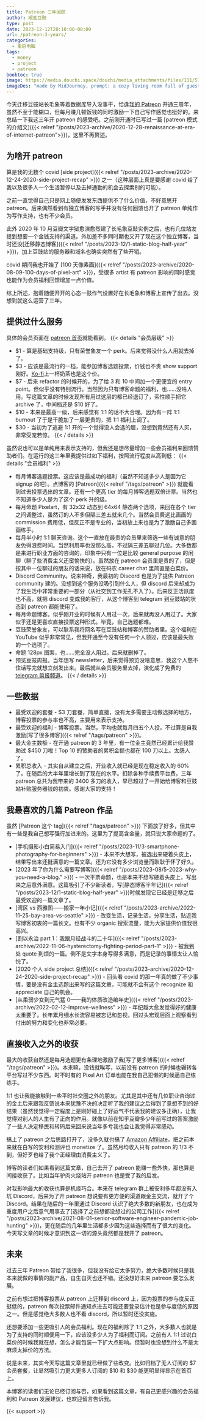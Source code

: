 ```yaml
---
title: Patreon 三年回顾
author: 椒盐豆豉
type: post
date: 2023-12-12T20:10:00-08:00
url: /patreon-3-years/
categories:
  - 重启电脑
tags:
  - money
  - project
  - patreon
booktoc: true
image: https://media.douchi.space/douchi/media_attachments/files/111/571/241/469/146/827/original/fc2e6acf20b4ad62.png
imageDes: "made by MidJourney, prompt: a cozy living room full of guest, one person hosting, people talking, painting, writing, reading, with some dogs and cats, a bean bag sofa at corner with someone sitting on it --niji 5 --style scenic --ar 16:9"
---
```


今天迁移豆豉站长毛象等着数据库导入没事干，恰逢[我的 Patreon](https://www.patreon.com/bePatron?u=46962965) 开通三周年，虽然不至于能糊口，但每月赚几顿饭钱的同时激励一下自己写作感觉也挺好的。来总结一下我这三年开 patreon 的感受吧。之前刚开通时已写过一篇 [patreon 模式的介绍文]({{< relref "/posts/2023-archive/2020-12-28-renaissance-at-era-of-internet-patreon">}})，这里不再赘述。

<!--more-->

## 为啥开 patreon
算是我的无数个 covid [side project]({{< relref "/posts/2023-archive/2020-12-24-2020-side-project-recap" >}}) 之一（这种层面上真是要感谢 covid 给了我以及很多人一个生活暂停以及去掉通勤的机会去探索别的可能）。

之前一直觉得自己只是网上随便发发东西提供不了什么价值，不好意思开 patreon。后来偶然看到有独立博客的写手并没有任何回馈也开了 patreon 单纯作为写作支持，也有不少会员。

此外 2020 年 10 月豆瓣文字狱愈演愈烈建了长毛象豆豉实例之后，也有几位站友提到想要一个金钱支持的渠道。外加差不多同时期也又开了现在这个独立博客，当时还没[迁移静态博客]({{< relref "/posts/2023-12/1-static-blog-half-year" >}})，加上豆豉站的服务器和域名也确实突然有了些开销。

covid 期间我也开始了 [100 天像素画]({{< relref "/posts/2023-archive/2020-08-09-100-days-of-pixel-art" >}})，受很多 artist 有 patreon 影响的同时感觉也能作为会员福利回馈增加一点价值。

综上所述，抱着随便开开的心态一鼓作气设置好在长毛象和博客上宣传了出去。没想到就这么运营了三年。

## 提供过什么服务
具体的会员页面在 [patreon 首页](https://www.patreon.com/bePatron?u=46962965)就能看到。
{{< details "会员层级" >}}
- $1 - 算是基础支持级，只有荣誉象友一个 perk。后来觉得没什么人用就去掉了。
- $3 - 应该是最流行的一档，能参加博客选题投票，价钱也不贵 show support 刚好。[Ko-fi](https://ko-fi.com/S6S130C16)上一杯奶茶也是这个价。
- $7 - 后来 refactor 的时候开的，为了给 3 和 10 中间加一个更便宜的 entry point。但似乎没有特别流行。当然因为只有博客命题的福利，也……没啥人用。写这篇文章的时候发现所有用过这层的都已经退订了，索性顺手把它 archive 了，中间档还是 $10 好了。
- $10 - 本来是最高一级，后来感觉有 1:1 的话不大合理。因为有一阵 1:1 burnout 了于是干脆加了一层更贵的，把 1:1 福利上调了。
- $30 - 当初为了逃避 1:1 开的一个觉得没人会选的层，没想到竟然还有人买，非常受宠若惊。
{{< / details >}}

虽然说也可以是单纯用来表示支持的，但我还是想尽量增加一些会员福利来回馈赞助者们。在运行的这三年里我提供过如下福利，按照流行程度从高到低：
{{< details "会员福利" >}}
- 每月博客选题投票。这应该是最成功的福利（虽然不知道多少人是因为它 signup 的吧）。点博客的 [Patreon]({{< relref "/tags/patreon" >}}) 就能看到过去投票选出的文章。还有一个更高 tier 的每月博客选题双倍计票。当然也不知道多少人是为了这个 perk 升的级。
- 每月命题 Pixelart，有 32x32 动态到 64x64 静态两个选项，来回在各个 tier 之间调整过，虽然订的人不多但隔三差五就来几个。当然会员费远比画画的 commission 费用低，但反正不是专业的，当初放上来也是为了激励自己多画画练手。
- 每月半小时 1:1 聊天咨询。这个一直放在最贵的会员里来筛选一些有诚意的朋友免得浪费时间。当然利用率也没那么高，不过隔三差五聊过几位。大多数都是来进行职业方面的咨询的，印象中只有一位是比较 general purpose 的闲聊（聊了些消费主义还蛮愉快的）。虽然放在 patreon 会员里是贵的了，但是按其中一位聊过的朋友的话来说，放在码农 career chat 里简直是白菜价。
- Discord Community。说来神奇，我最初的 Discord 也是为了提供 Patreon community 建的。没想到这个服务没吸引到什么人，但 discord 后来却成为了我生活中非常重要的一部分（从社交到工作无孔不入了）。后来反正活跃度也不高，就把 discord 变成我的客厅，从这个博客到 telegram 到豆豉站的状态到 patreon 都能使用了。
- 每月命题博客。似乎刚开业的时候有人用过一次，后来就再没人用过了。大家似乎还是更喜欢直接投票这种形式。毕竟，自己选题都难。
- 豆豉荣誉象友，可以联系我将网名写在豆豉站和博客的赞助者里。这个福利在 YouTube 似乎非常常见，但我开通至今没有任何一个人领过，应该是最失败的一个选项了。
- 命题 128px 图案，也……完全没人用过。后来就删掉了。
- 预览豆豉周报。当年想写 newsletter，后来觉得预览没啥意思，我这个人憋不住话写完就想立刻发出来。最后就从会员服务里去掉，演化成了免费的 [telegram 剪报频道](https://t.me/mtfront)。
{{< / details >}}

## 一些数据
- 最受欢迎的套餐 - $3 刀套餐，简单直接，没有太多需要主动做选择的地方，博客投票的参与率也不高，主要用来表示支持。
- 最受欢迎的福利 - 博客投票。当然，平均也就每月四五个人投，不过算是自我激励[写了很多博客]({{< relref "/tags/patreon" >}})。
- 最大金主数额 - 在开通 patreon 的 3 年里，有一位金主竟然已经累计给我赞助过 $450 刀啦！Top 10 的赞助者的累积金额也都在 100 刀以上。太感人了。
- 累积总收入 - 其实自从建立之后，开业收入就已经是现在稳定收入的 60% 了。在随后的大半年里增长到了现在的水平。扣除各种手续费平台费，三年 patreon 总共为我带来的 3400 多刀的收入，早已超过了一开始给博客和豆豉站补贴服务器钱的初衷。感谢大家的支持！

## 我最喜欢的几篇 Patreon 作品
虽然 [Patreon 这个 tag]({{< relref "/tags/patreon" >}}) 下面放了好多，但其中有一些是我自己想写强行加进来的。这里为了提高含金量，就只说大家命题的了。
- [手机摄影小白简易入门]({{< relref "/posts/2023-11/3-smartphone-photography-for-beginners" >}}) - 本来不大想写，被选出来硬着头皮上，结果写出来还挺满意的一篇文章。还为它没有多少浏览量而耿耿于怀了好久。
- [2023 年了你为什么需要写博客]({{< relref "/posts/2023-08/5-2023-why-you-need-a-blog." >}}) - 一次平票命题，也是本来不想写硬着头皮上，写出来之后意外满意。这篇吸引了不少新读者，写[静态博客半年记]({{< relref "/posts/2023-12/1-static-blog-half-year" >}})时候发现它已经是迁移之后最受欢迎的一篇文章了。
- [湾区 vs 西雅图——搬家一年小记]({{< relref "/posts/2023-archive/2022-11-25-bay-area-vs-seattle" >}}) - 改变生活，记录生活，分享生活，贴近我写博客初衷的一篇长文。也有不少 organic 搜索流量，能为大家提供价值我很高兴。
- [割以永治 part 1：我跟月经战斗的二十年]({{< relref "/posts/2023-archive/2022-11-06-hysterectomy-fighting-period-part-1" >}}) - 被我到处 quote 到烦的一篇。倒不是文字本身写得多满意，而是记录的事情太让人愉悦了。
- [2020 个人 side project 总结]({{< relref "/posts/2023-archive/2020-12-24-2020-side-project-recap" >}}) - 回头看 covid 的那一年真的做了不少事情，要是没有金主选题出来写的这篇文章，可能就不会有这个 recognize 和 appreciate 自己的机会。
- [从柔弱少女到元气猛 0——我的体质改造编年史]({{< relref "/posts/2023-archive/2022-02-12-improve-wellness" >}}) - 年纪越大愈发觉得好的健康太重要了。长年累月细水长流容易被忘记和忽视，回过头宏观层面上观察看到付出的努力和变化也非常必要。

## 直接收入之外的收获
最大的收获自然还是每月选题更有条理地激励了我[写了更多博客]({{< relref "/tags/patreon" >}})。本来嘛，没钱就唉写，以前没有 patreon 的时候也辗转各平台写过不少东西。时不时有的 Pixel  Art 订单也能在我自己犯懒的时候逼自己练练手。

1:1 也让我能接触到一些平时社交圈之外的朋友。尤其是其中还有几位职业咨询过的金主后来跟我反馈说本来犹豫不决的决定听了我的建议之后得到了意想不到的好结果（虽然我觉得一定程度上是刚好碰上了好运气不代表我的建议多正确），让我觉得对别人的人生有了正向的作用。就像以前在知乎豆瓣多少年前写过的答案激励了一些人决定移民和转码后来回来说当年多亏我也会让我觉得非常感动。

搞上了 patreon 之后思路打开了，没多久就也搞了 [Amazon Affiliate](https://mtfront.notion.site/mtfront-shopping-reviews-e568ee6ebaa44b5da146cbe4ac4663eb)，把之前本来就在白写的安利和测评也 monetize 了。虽然月均收入只有 patreon 的 1/3 不到，但好歹也给了我个正经理由消费主义了。

博客的读者们如果看到这篇文章，自己去开了 patreon 能赚一些外快，那也算是间接收获了。比如当年驴肉火烧站开 patreon 也是受了我的启发。

对我影响最大的收获也算是机缘巧合。本来在 telegram 群上被安利多年都没有入坑 Discord，后来为了开 patreon 想说要有更方便的渠道跟金主交流，就开了个 Discord。结果在随后的一年里通过 Discord 认识了绝大多数的新朋友，也在成为重度用户之后意气用事去了[选择了之前想都没想过的公司工作]({{< relref "/posts/2023-archive/2021-08-01-senior-software-engineer-pandemic-job-hunting" >}})，更在随后的几年里生活都多少因为这些选择而有了很大的变化。今天写文章的时候才意识到这一切的源头竟然都是我开了 patreon。

## 未来
过去三年 Patreon 带给了我很多，但我没有给它太多努力，绝大多数时候只是我本来就做的事情的副产品，自生自灭也还不错。还没想好未来 patreon 要怎么发展。

之前有想过把博客投票从 patreon 上迁移到 discord 上，因为投票的参与度反正挺低的，patreon 每次投票邮件通知点进去可能还要登录估计也是参与度低的原因之一。但是感觉绝大多数人也不看 discord，所以暂时还没实施。

还想要添加一些更吸引人的会员福利。现在的福利除了 1:1 之外，大多数人也就是为了支持的同时顺便用一下，应该没多少人为了福利而订阅。之前有人 1:1 过说白菜价的时候我就在想，怎么才能包装一下扩大点影响。但暂时也没想到什么不是太麻烦太掉价的方法。

说是未来，其实今天写这篇文章里就已经做了些改变。比如归档了无人订阅的 $7 会员套餐，让显然吸引力更大更多人订阅的 $10 和 $30 能更明显得显示在首页上。

本博客的读者们无论已经订阅与否，如果看到这篇文章，有自己更感兴趣的会员福利和 Patreon 发展建议，也欢迎留言告诉我。

{{< support >}}
